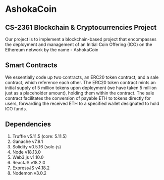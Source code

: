 # AshokaCoin

## CS-2361 Blockchain & Cryptocurrencies Project
Our project is to implement a blockchain-based project that encompasses the deployment
and management of an Initial Coin Offering (ICO) on the Ethereum network by the name - AshokaCoin

## Smart Contracts
We essentially code up two contracts, an ERC20 token contract, and a sale contract, which
reference each other. The ERC20 token contract mints an initial supply of 5 million tokens
upon deployment (we have taken 5 million just as a placeholder amount), holding them
within the contract. The sale contract facilitates the conversion of payable ETH to tokens
directly for users, forwarding the received ETH to a specified wallet designated to hold ICO
funds.

## Dependencies
1. Truffle v5.11.5 (core: 5.11.5)
2. Ganache v7.9.1
3. Solidity v0.5.16 (solc-js)
4. Node v18.13.0
5. Web3.js v1.10.0
6. ReactJS v18.2.0
7. ExpressJS v4.18.2
8. Nodemon v3.0.2

